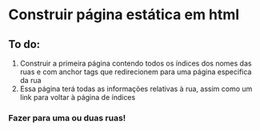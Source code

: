# Construir página estática em html 

## To do:
1. Construir a primeira página contendo todos os índices dos nomes das ruas e com anchor tags que redirecionem para uma página especifica da rua
2. Essa página terá todas as informações relativas à rua, assim como um link para voltar à página de índices

### __Fazer para uma ou duas ruas!__